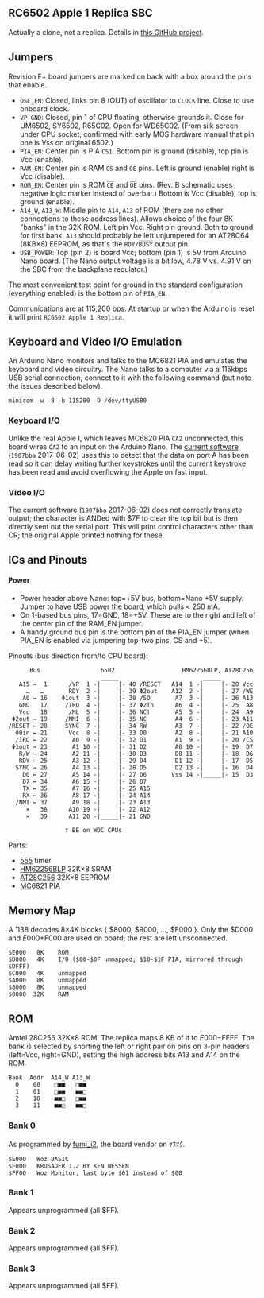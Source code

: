 RC6502 Apple 1 Replica SBC
--------------------------

Actually a clone, not a replica.
Details in [this GitHub project][1rep-sbc].

Jumpers
-------

Revision F+ board jumpers are marked on back with a box around the
pins that enable.

- `OSC_EN`: Closed, links pin 8 (OUT) of oscillator to `CLOCK` line.
  Close to use onboard clock.
- `VP GND`: Closed, pin 1 of CPU floating, otherwise grounds it. Close
  for UM6502, SY6502, R65C02. Open for WD65C02. (From silk screen
  under CPU socket; confirmed with early MOS hardware manual that pin
  one is Vss on original 6502.)
- `PIA_EN`: Center pin is PIA `CS1`. Bottom pin is ground (disable),
  top pin is Vcc (enable).
- `RAM_EN`: Center pin is RAM `C̅S̅` and `O̅E̅` pins. Left is ground
  (enable) right is Vcc (disable).
- `ROM_EN`: Center pin is ROM `C̅E̅` and `O̅E̅` pins. (Rev. B schematic
  uses negative logic marker instead of overbar.) Bottom is Vcc
  (disable), top is ground (enable).
- `A14_W`, `A13_W`: Middle pin to `A14`, `A13` of ROM (there are no
  other connections to these address lines). Allows choice of the four
  8K "banks" in the 32K ROM. Left pin Vcc. Right pin ground. Both to
  ground for first bank. `A13` should probably be left unjumpered for
  an AT28C64 (8KB×8) EEPROM, as that's the `RDY/B̅U̅S̅Y̅` output pin.
- `USB_POWER`: Top (pin 2) is board Vcc; bottom (pin 1) is 5V from
  Arduino Nano board. (The Nano output voltage is a bit low, 4.78 V
  vs. 4.91 V on the SBC from the backplane regulator.)

The most convenient test point for ground in the standard
configuration (everything enabled) is the bottom pin of `PIA_EN`.

Communications are at 115,200 bps. At startup or when the Arduino is
reset it will print `RC6502 Apple 1 Replica`.


Keyboard and Video I/O Emulation
--------------------------------

An Arduino Nano monitors and talks to the MC6821 PIA and emulates the
keyboard and video circuitry. The Nano talks to a computer via a
115kbps USB serial connection; connect to it with the following
command (but note the issues described below).

    minicom -w -8 -b 115200 -D /dev/ttyUSB0

### Keyboard I/O

Unlike the real Apple I, which leaves MC6820 PIA `CA2` unconnected,
this board wires `CA2` to an input on the Arduino Nano. The [current
software][piacom] (`1907bba` 2017-06-02) uses this to detect that the
data on port A has been read so it can delay writing further
keystrokes until the current keystroke has been read and avoid
overflowing the Apple on fast input.

### Video I/O

The [current software][piacom] (`1907bba` 2017-06-02) does not
correctly translate output; the character is ANDed with $7F to clear
the top bit but is then directly sent out the serial port. This will
print control characters other than CR; the original Apple printed
nothing for these.


ICs and Pinouts
---------------

#### Power

- Power header above Nano: top=+5V bus, bottom=Nano +5V supply. Jumper
  to have USB power the board, which pulls < 250 mA.
- On 1-based bus pins, 17=GND, 18=+5V. These are to the right and left
  of the center pin of the RAM_EN jumper.
- A handy ground bus pin is the bottom pin of the PIA_EN jumper (when
  PIA_EN is enabled via jumpering top-two pins, CS and +5).

Pinouts (bus direction from/to CPU board):

          Bus                 6502                   HM62256BLP, AT28C256
                              _____                        _____
       A15 →  1      /VP  1 -|     |- 40 /RESET   A14  1 -|     |- 28 Vcc
         …   …       RDY  2 -|     |- 39 Φ2out    A12  2 -|     |- 27 /WE
        A0 → 16    Φ1out  3 -|     |- 38 /SO       A7  3 -|     |- 26 A13
       GND   17     /IRQ  4 -|     |- 37 Φ2in      A6  4 -|     |- 25  A8
       Vcc   18      /ML  5 -|     |- 36 NC†       A5  5 -|     |- 24  A9
     Φ2out → 19     /NMI  6 -|     |- 35 NC        A4  6 -|     |- 23 A11
    /RESET ← 20     SYNC  7 -|     |- 34 RW̅        A3  7 -|     |- 22 /OE
      Φ0in ← 21      Vcc  8 -|     |- 33 D0        A2  8 -|     |- 21 A10
      /IRQ ← 22       A0  9 -|     |- 32 D1        A1  9 -|     |- 20 /CS
     Φ1out → 23       A1 10 -|     |- 31 D2        A0 10 -|     |- 19  D7
       R/W̅ → 24       A2 11 -|     |- 30 D3        D0 11 -|     |- 18  D6
       RDY ← 25       A3 12 -|     |- 29 D4        D1 12 -|     |- 17  D5
      SYNC → 26       A4 13 -|     |- 28 D5        D2 13 -|     |- 16  D4
        D0 ↔ 27       A5 14 -|     |- 27 D6       Vss 14 -|_____|- 15  D3
        D7 ↔ 34       A6 15 -|     |- 26 D7
        TX ↔ 35       A7 16 -|     |- 25 A15
        RX ↔ 36       A8 17 -|     |- 24 A14
      /NMI ← 37       A9 18 -|     |- 23 A13
         ×   38      A10 19 -|     |- 22 A12
         ×   39      A11 20 -|_____|- 21 GND

                    † BE on WDC CPUs

Parts:
- [555] timer
- [HM62256BLP][62256] 32K×8 SRAM
- [AT28C256] 32K×8 EEPROM
- [MC6821](../../ee/mc6820.md) PIA


Memory Map
----------

A '138 decodes 8×4K blocks { $8000, $9000, ..., $F000 }. Only the
$D000 and $E000+$F000 are used on board; the rest are left unsconnected.

    $E000   8K    ROM
    $D000   4K    I/O ($00-$0F unmapped; $10-$1F PIA, mirrored through $DFFF)
    $C000   4K    unmapped
    $A000   8K    unmapped
    $8000   8K    unmapped
    $0000  32K    RAM


ROM
---

Amtel 28C256 32K×8 ROM. The replica maps 8 KB of it to $E000-$FFFF.
The bank is selected by shorting the left or right pair on pins on
3-pin headers (left=Vcc, right=GND), setting the high address bits A13
and A14 on the ROM.

    Bank  Addr  A14_W A13_W
      0    00    □■■   □■■
      1    01    □■■   ■■□
      2    10    ■■□   □■■
      3    11    ■■□   ■■□

### Bank 0

As programmed by [fumi_i2], the board vendor on ﾔﾌｵｸ.

    $E000   Woz BASIC
    $F000   KRUSADER 1.2 BY KEN WESSEN
    $FF00   Woz Monitor, last byte $01 instead of $00

### Bank 1

Appears unprogrammed (all $FF).

### Bank 2

Appears unprogrammed (all $FF).

### Bank 3

Appears unprogrammed (all $FF).


<!-------------------------------------------------------------------->
[1rep-sbc]: https://github.com/tebl/RC6502-Apple-1-Replica/tree/master/RC6502%20Apple%201%20SBC

[piacom]: https://github.com/tebl/RC6502-Apple-1-Replica/blob/master/RC6502%20Serial%20IO/pia_communicator/pia_communicator.ino

[2519]: https://www.applefritter.com/files/signetics2519.pdf
[555]: http://www.ti.com/lit/gpn/sn74s175
[74157]: http://www.ti.com/lit/gpn/sn74ls157
[74160]: http://www.ti.com/lit/gpn/sn74ls161a
[74161]: http://www.ti.com/lit/gpn/sn74ls161a
[74166]: http://www.ti.com/lit/gpn/sn54ls166a
[74174]: http://www.ti.com/lit/gpn/sn74s175

[AT28C256]: http://ww1.microchip.com/downloads/en/DeviceDoc/doc0006.pdf
[62256]: https://ecee.colorado.edu/~mcclurel/hm62256b.pdf

[fumi_i2]: https://auctions.yahoo.co.jp/seller/fumi_i2
